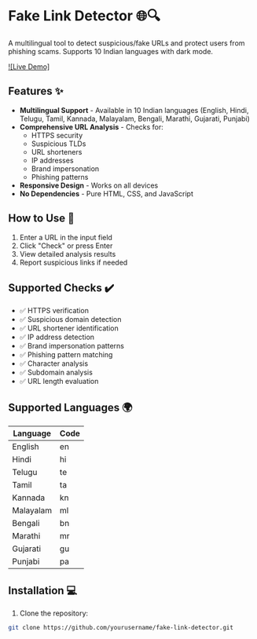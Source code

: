 # Fake Link Detector 🌐🔍

A multilingual tool to detect suspicious/fake URLs and protect users from phishing scams. Supports 10 Indian languages with dark mode.

[![Live Demo]](https://fake-link-detector.netlify.app/) 



## Features ✨

- **Multilingual Support** - Available in 10 Indian languages (English, Hindi, Telugu, Tamil, Kannada, Malayalam, Bengali, Marathi, Gujarati, Punjabi)
- **Comprehensive URL Analysis** - Checks for:
  - HTTPS security
  - Suspicious TLDs
  - URL shorteners
  - IP addresses
  - Brand impersonation
  - Phishing patterns
- **Responsive Design** - Works on all devices
- **No Dependencies** - Pure HTML, CSS, and JavaScript

## How to Use 🚀

1. Enter a URL in the input field
2. Click "Check" or press Enter
3. View detailed analysis results
4. Report suspicious links if needed

## Supported Checks ✔️

- ✅ HTTPS verification
- ✅ Suspicious domain detection
- ✅ URL shortener identification
- ✅ IP address detection
- ✅ Brand impersonation patterns
- ✅ Phishing pattern matching
- ✅ Character analysis
- ✅ Subdomain analysis
- ✅ URL length evaluation

## Supported Languages 🌍

| Language       | Code |
|----------------|------|
| English        | en   |
| Hindi          | hi   |
| Telugu         | te   |
| Tamil          | ta   |
| Kannada        | kn   |
| Malayalam      | ml   |
| Bengali        | bn   |
| Marathi        | mr   |
| Gujarati       | gu   |
| Punjabi        | pa   |

## Installation 💻

1. Clone the repository:
```bash
git clone https://github.com/yourusername/fake-link-detector.git
